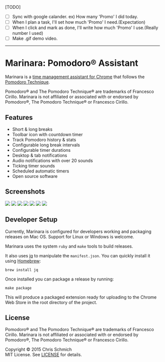 [TODO]
- [ ] Sync with google calander. ex) How many 'Promo' I did today.
- [ ] When I plan a task, I'll set how much 'Promo' I need.(Expectation)
- [ ] When I click and mark as done, I'll write how much 'Promo' I use.(Really number I used)
- [ ] Make .gif demo video.

---
# Marinara: Pomodoro® Assistant

Marinara is a [time management assistant for Chrome](https://chrome.google.com/webstore/detail/marinara/lojgmehidjdhhbmpjfamhpkpodfcodef) that follows the [Pomodoro Technique](https://en.wikipedia.org/wiki/Pomodoro_Technique).

Pomodoro® and The Pomodoro Technique® are trademarks of Francesco Cirillo. Marinara is not affiliated or associated with or endorsed by Pomodoro®, The Pomodoro Technique® or Francesco Cirillo.

## Features

- Short & long breaks
- Toolbar icon with countdown timer
- Track Pomodoro history & stats
- Configurable long break intervals
- Configurable timer durations
- Desktop & tab notifications
- Audio notifications with over 20 sounds
- Ticking timer sounds
- Scheduled automatic timers
- Open source software

## Screenshots

![](assets/screenshots/focus.png)
![](assets/screenshots/stats-1.png)
![](assets/screenshots/stats-2.png)
![](assets/screenshots/settings.png)
![](assets/screenshots/menu.png)
![](assets/screenshots/notification.png)
![](assets/screenshots/break.png)

## Developer Setup

Currently, Marinara is configured for developers working and packaging releases on Mac OS. Support for Linux or Windows is welcome.

Marinara uses the system `ruby` and `make` tools to build releases.

It also uses [jq](https://stedolan.github.io/jq/) to manipulate the `manifest.json`. You can quickly install it using [Homebrew](https://brew.sh/):

    brew install jq

Once installed you can package a release by running:

    make package

This will produce a packaged extension ready for uploading to the Chrome Web Store in the root directory of the project.

## License

Pomodoro® and The Pomodoro Technique® are trademarks of Francesco Cirillo. Marinara is not affiliated or associated with or endorsed by Pomodoro®, The Pomodoro Technique® or Francesco Cirillo.

Copyright &copy; 2015 Chris Schmich  
MIT License. See [LICENSE](LICENSE) for details.
